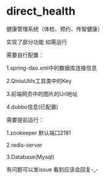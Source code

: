 # direct_health
健康管理系统（体检、预约、传智健康）  

实现了部分功能
如需运行

需要自行配置：

1.spring-dao.xml中的数据库连接信息

2.QiniuUtils工具类中的Key

3.前端网页中的图片的Url地址

4.dubbo信息(已配置)


需要提前运行：


1.zookeeper 默认端口2181

2.redis-server

3.Database(Mysql)


有问题可以发issue 看到应该会回复-_-
